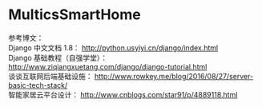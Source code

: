 # MulticsSmartHome


参考博文：				
    Django 中文文档 1.8：
    http://python.usyiyi.cn/django/index.html				
    Django 基础教程（自强学堂）：
    http://www.ziqiangxuetang.com/django/django-tutorial.html				
    谈谈互联网后端基础设施：
    http://www.rowkey.me/blog/2016/08/27/server-basic-tech-stack/				
    智能家居云平台设计：
    http://www.cnblogs.com/star91/p/4889118.html				
